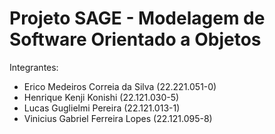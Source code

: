 # Projeto SAGE - Modelagem de Software Orientado a Objetos

Integrantes:
- Erico Medeiros Correia da Silva (22.221.051-0)
- Henrique Kenji Konishi (22.121.030-5)
- Lucas Guglielmi Pereira (22.121.013-1)
- Vinicius Gabriel Ferreira Lopes (22.121.095-8)

